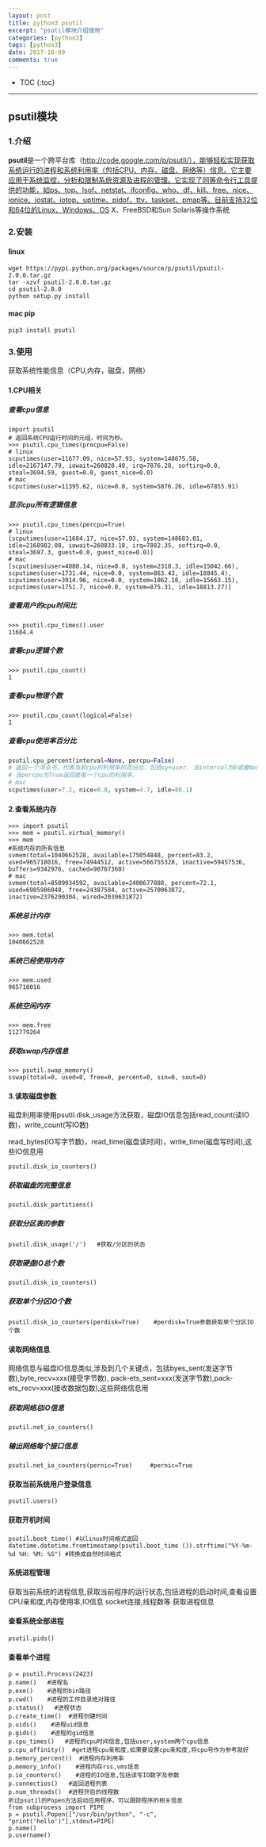 ```yaml
---
layout: post
title: python3 psutil
excerpt: "psutil模块介绍使用"
categories: [python3]
tags: [python3]
date: 2017-10-09
comments: true
---
```


* TOC
{:toc}
---

## psutil模块

### 1.介绍

**psutil**是一个跨平台库（http://code.google.com/p/psutil/），能够轻松实现获取系统运行的进程和系统利用率（包括CPU、内存、磁盘、网络等）信息。它主要应用于系统监控，分析和限制系统资源及进程的管理。它实现了同等命令行工具提供的功能，如ps、top、lsof、netstat、ifconfig、who、df、kill、free、nice、ionice、iostat、iotop、uptime、pidof、tty、taskset、pmap等。目前支持32位和64位的Linux、Windows、OS X、FreeBSD和Sun Solaris等操作系统

### **2.安装**

#### linux

```
wget https://pypi.python.org/packages/source/p/psutil/psutil-2.0.0.tar.gz
tar -xzvf psutil-2.0.0.tar.gz
cd psutil-2.0.0
python setup.py install
```

#### mac pip

```
pip3 install psutil
```

### 3.使用

获取系统性能信息（CPU,内存，磁盘，网络）

#### 1.CPU相关

##### 查看cpu信息

```
import psutil
# 返回系统CPU运行时间的元组，时间为秒。
>>> psutil.cpu_times(precpu=False)
# linux
scputimes(user=11677.09, nice=57.93, system=148675.58, idle=2167147.79, iowait=260828.48, irq=7876.28, softirq=0.0, steal=3694.59, guest=0.0, guest_nice=0.0)
# mac
scputimes(user=11395.62, nice=0.0, system=5876.26, idle=67855.91)
```

##### 显示cpu所有逻辑信息

```
>>> psutil.cpu_times(percpu=True)
# linux
[scputimes(user=11684.17, nice=57.93, system=148683.01, idle=2168982.08, iowait=260833.18, irq=7882.35, softirq=0.0, steal=3697.3, guest=0.0, guest_nice=0.0)]
# mac
[scputimes(user=4080.14, nice=0.0, system=2318.3, idle=15042.66), scputimes(user=1731.44, nice=0.0, system=863.43, idle=18845.4), scputimes(user=3914.96, nice=0.0, system=1862.18, idle=15663.15), scputimes(user=1751.7, nice=0.0, system=875.31, idle=18813.27)]
```

##### 查看用户的cpu时间比

```
>>> psutil.cpu_times().user
11684.4
```

##### 查看cpu逻辑个数

```
>>> psutil.cpu_count()
1
```

##### 查看cpu物理个数

```
>>> psutil.cpu_count(logical=False)
1
```

##### 查看cpu使用率百分比

```python
psutil.cpu_percent(interval=None, percpu=False)
# 返回一个浮点书，代表当前cpu的利用率的百分比，包括sy+user. 当interval为0或者None时，表示的是interval时间内的sys的利用率。
# 当percpu为True返回是每一个cpu的利用率。
# mac
scputimes(user=7.2, nice=0.0, system=4.7, idle=88.1)
```

#### 2.查看系统内存

```
>>> import psutil
>>> mem = psutil.virtual_memory()
>>> mem
#系统内存的所有信息
svmem(total=1040662528, available=175054848, percent=83.2, used=965718016, free=74944512, active=566755328, inactive=59457536, buffers=9342976, cached=90767360)
# mac
svmem(total=8589934592, available=2400677888, percent=72.1, used=6985986048, free=24387584, active=2570063872, inactive=2376290304, wired=2039631872)
```

##### 系统总计内存

```
>>> mem.total
1040662528
```

##### 系统已经使用内存

```
>>> mem.used
965718016
```

##### 系统空闲内存

```
>>> mem.free
112779264
```

##### 获取swap内存信息

```
>>> psutil.swap_memory()
sswap(total=0, used=0, free=0, percent=0, sin=0, sout=0)
```

#### 3.读取磁盘参数

磁盘利用率使用psutil.disk_usage方法获取，磁盘IO信息包括read_count(读IO数)，write_count(写IO数)

read_bytes(IO写字节数)，read_time(磁盘读时间)，write_time(磁盘写时间),这些IO信息用

```
psutil.disk_io_counters()
```

##### 获取磁盘的完整信息

```
psutil.disk_partitions()
```

##### 获取分区表的参数

```
psutil.disk_usage('/')   #获取/分区的状态
```

##### 获取硬盘IO总个数

```
psutil.disk_io_counters()
```

##### 获取单个分区IO个数

```
psutil.disk_io_counters(perdisk=True)    #perdisk=True参数获取单个分区IO个数
```

#### 读取网络信息

网络信息与磁盘IO信息类似,涉及到几个关键点，包括byes_sent(发送字节数),byte_recv=xxx(接受字节数),
pack-ets_sent=xxx(发送字节数),pack-ets_recv=xxx(接收数据包数),这些网络信息用

##### 获取网络总IO信息

```
psutil.net_io_counters()  
```

##### 输出网络每个接口信息

```
psutil.net_io_counters(pernic=True)     #pernic=True
```

#### 获取当前系统用户登录信息

```
psutil.users()
```

#### 获取开机时间

```
psutil.boot_time() #以linux时间格式返回
datetime.datetime.fromtimestamp(psutil.boot_time ()).strftime("%Y-%m-%d %H: %M: %S") #转换成自然时间格式
```

#### 系统进程管理

获取当前系统的进程信息,获取当前程序的运行状态,包括进程的启动时间,查看设置CPU亲和度,内存使用率,IO信息
socket连接,线程数等
获取进程信息

#### 查看系统全部进程

```
psutil.pids()
```

#### 查看单个进程

```
p = psutil.Process(2423) 
p.name()   #进程名
p.exe()    #进程的bin路径
p.cwd()    #进程的工作目录绝对路径
p.status()   #进程状态
p.create_time()  #进程创建时间
p.uids()    #进程uid信息
p.gids()    #进程的gid信息
p.cpu_times()   #进程的cpu时间信息,包括user,system两个cpu信息
p.cpu_affinity()  #get进程cpu亲和度,如果要设置cpu亲和度,将cpu号作为参考就好
p.memory_percent()  #进程内存利用率
p.memory_info()    #进程内存rss,vms信息
p.io_counters()    #进程的IO信息,包括读写IO数字及参数
p.connectios()   #返回进程列表
p.num_threads()  #进程开启的线程数
听过psutil的Popen方法启动应用程序，可以跟踪程序的相关信息
from subprocess import PIPE
p = psutil.Popen(["/usr/bin/python", "-c", "print('hello')"],stdout=PIPE)
p.name()
p.username()
```

